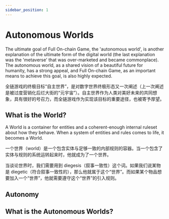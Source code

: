 ```yaml
---
sidebar_position: 1
---
```


# Autonomous Worlds

The ultimate goal of Full On-chain Game, the 'autonomous world', is another explanation of the ultimate form of the digital world (the last explanation was the 'metaverse' that was over-marketed and became commonplace). The autonomous world, as a shared vision of a beautiful future for humanity, has a strong appeal, and Full On-chain Game, as an important means to achieve this goal, is also highly expected.

全链游戏的终极目标“自主世界”，是对数字世界终极形态又一次阐述（上一次阐述是被过度营销化后烂大街的“元宇宙”）。自主世界作为人类对美好未来的共同想象，具有很好的号召力，而全链游戏作为实现该目标的重要途径，也被寄予厚望。

## What is the World?

A World is a container for entities and a coherent-enough internal ruleset about how they behave. When a system of entities and rules comes to life, it becomes a World.

一个世界（world）是一个包含实体与足够一致的内部规则的容器。当一个包含了实体与规则的系统运转起来时，他就成为了一个世界。


当谈论世界时，我们需要用到 diegesis（叙事一致性）这个词。如果我们说某物是 diegetic（符合叙事一致性的），那么他就属于这个“世界”。而如果某个物品想要加入一个“世界”，他就需要遵守这个“世界”的引入规则。

## Autonomy


## What is the Autonomous Worlds?

